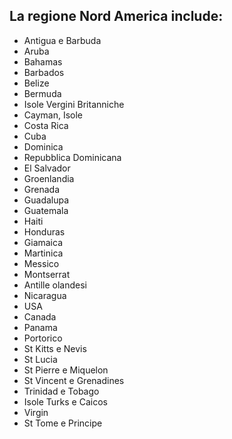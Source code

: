 ## La regione Nord America include:

* Antigua e Barbuda
* Aruba
* Bahamas
* Barbados
* Belize
* Bermuda
* Isole Vergini Britanniche
* Cayman, Isole
* Costa Rica
* Cuba
* Dominica
* Repubblica Dominicana
* El Salvador
* Groenlandia
* Grenada
* Guadalupa
* Guatemala
* Haiti
* Honduras
* Giamaica
* Martinica
* Messico
* Montserrat
* Antille olandesi
* Nicaragua
* USA
* Canada
* Panama
* Portorico
* St Kitts e Nevis
* St Lucia
* St Pierre e Miquelon
* St Vincent e Grenadines
* Trinidad e Tobago
* Isole Turks e Caicos
* Virgin
* St Tome e Principe
